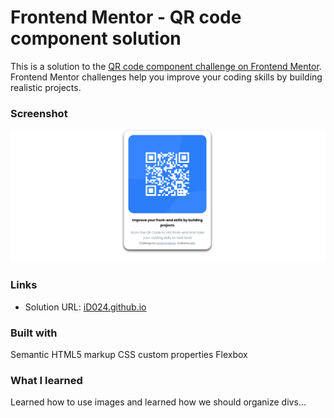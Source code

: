 # Frontend Mentor - QR code component solution

This is a solution to the [QR code component challenge on Frontend Mentor](https://www.frontendmentor.io/challenges/qr-code-component-iux_sIO_H). Frontend Mentor challenges help you improve your coding skills by building realistic projects. 


### Screenshot

![](./images/image.png)

### Links

- Solution URL: [iD024.github.io](https://your-solution-url.com)

### Built with
 Semantic HTML5 markup
 CSS custom properties
 Flexbox


### What I learned

Learned how to use images and learned how we should organize divs...

